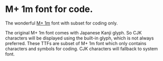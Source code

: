 # M+ 1m font for code.

The wonderful [M+ 1m](http://mplus-fonts.osdn.jp/) font with subset for coding only.

The original M+ 1m font comes with Japanese Kanji glyph.
So CJK characters will be displayed using the built-in glyph, which is not always preferred.
These TTFs are subset of M+ 1m font which only contains characters and symbols for coding.
CJK characters will fallback to system font.